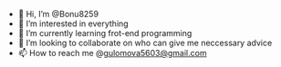 - 👋 Hi, I’m @Bonu8259
- 👀 I’m interested in everything
- 🌱 I’m currently learning frot-end programming
- 💞️ I’m looking to collaborate on who can give me neccessary advice
- 📫 How to reach me @gulomova5603@gmail.com

<!---
Bonu8259/Bonu8259 is a ✨ special ✨ repository because its `README.md` (this file) appears on your GitHub profile.
You can click the Preview link to take a look at your changes.
--->
